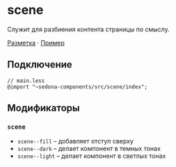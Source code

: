 # scene

Служит для разбиения контента страницы по смыслу.

[Разметка](https://github.com/getsedona/sedona-components/blob/master/src/scene/examples.html) · [Пример](https://getsedona.github.io/sedona-components/scene.html)

## Подключение

```less
// main.less
@import "~sedona-components/src/scene/index";
```

## Модификаторы

### `scene`

* `scene--fill` – добавляет отступ сверху
* `scene--dark` – делает компонент в темных тонах
* `scene--light` – делает компонент в светлых тонах
